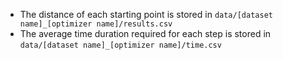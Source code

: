 - The distance of each starting point is stored in `data/[dataset name]_[optimizer name]/results.csv` 
- The average time duration required for each step is stored in `data/[dataset name]_[optimizer name]/time.csv` 